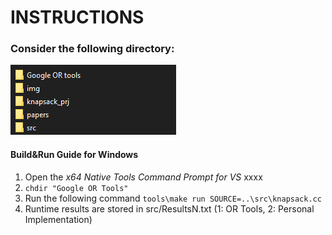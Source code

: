 # INSTRUCTIONS #
### Consider the following directory:
![Directory listing](img/directoryimg.png?raw=true "ls")

#### Build&Run Guide for Windows
1. Open the *x64 Native Tools Command Prompt for VS* xxxx
2. ```chdir "Google OR Tools"``` 
3. Run the following command ```tools\make run SOURCE=..\src\knapsack.cc```
4. Runtime results are stored in src/ResultsN.txt (1: OR Tools, 2: Personal Implementation)
